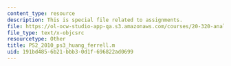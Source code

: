 ```yaml
---
content_type: resource
description: This is special file related to assignments.
file: https://ol-ocw-studio-app-qa.s3.amazonaws.com/courses/20-320-analysis-of-biomolecular-and-cellular-systems-fall-2012/191bd4856b21bbb30d1f696822ad0699_PS2_2010_ps3_huang_ferrell.m
file_type: text/x-objcsrc
resourcetype: Other
title: PS2_2010_ps3_huang_ferrell.m
uid: 191bd485-6b21-bbb3-0d1f-696822ad0699
---
```

